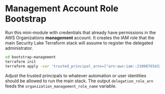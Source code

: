 # Management Account Role Bootstrap

Run this mini-module with credentials that already have permissions in the AWS Organizations **management** account. It creates the IAM role that the main Security Lake Terraform stack will assume to register the delegated administrator.

```bash
cd bootstrap-management
terraform init
terraform apply -var 'trusted_principal_arns=["arn:aws:iam::210987654321:role/SecurityLakeTerraform"]'
```

Adjust the trusted principals to whatever automation or user identities should be allowed to run the main stack. The output `delegation_role_arn` feeds the `organization_management_role_name` variable.
